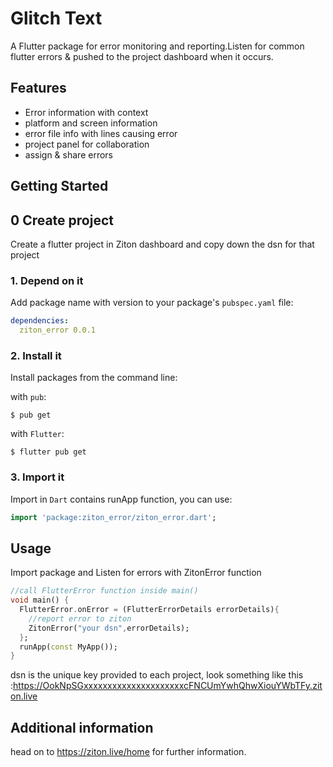 # Glitch Text
A Flutter package for error monitoring and reporting.Listen for common flutter errors & pushed to the project dashboard when it occurs.



## Features
* Error information with context
* platform and screen information
* error file info with lines causing error 
* project panel for collaboration 
* assign & share errors  

## Getting Started

## 0 Create project
Create a flutter project in Ziton dashboard and copy down the dsn for that project

### 1. Depend on it
Add package name with version to your package's `pubspec.yaml` file:

```yaml
dependencies:
  ziton_error 0.0.1
```

### 2. Install it

Install packages from the command line:

with `pub`:

```
$ pub get
```

with `Flutter`:

```
$ flutter pub get
```

### 3. Import it

Import in `Dart` contains runApp function, you can use:

```dart
import 'package:ziton_error/ziton_error.dart';
```


## Usage

Import package and Listen for errors with ZitonError function

```dart
//call FlutterError function inside main()
void main() {
  FlutterError.onError = (FlutterErrorDetails errorDetails){
    //report error to ziton
    ZitonError("your dsn",errorDetails);
  };
  runApp(const MyApp());
}
```

dsn is the unique key provided to each project, look something like this :https://OokNpSGxxxxxxxxxxxxxxxxxxxxxcFNCUmYwhQhwXiouYWbTFy.ziton.live


## Additional information

head on to https://ziton.live/home for further information.